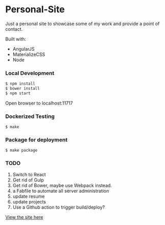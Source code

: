 Personal-Site
=============

Just a personal site to showcase some of my work and provide a point of contact.

Built with:
- AngularJS
- MaterializeCSS
- Node

### Local Development
```bash
$ npm install
$ bower install
$ npm start
```
Open browser to localhost:11717

### Dockerized Testing
```
$ make
```

### Package for deployment
```
$ make package
```

### TODO
1. Switch to React
2. Get rid of Gulp
3. Get rid of Bower, maybe use Webpack instead.
4. a Fabfile to automate all server administration
5. update resume
6. update projects
7. Use a Github action to trigger build/deploy?

[View the site here](https://dargueta.cc)
